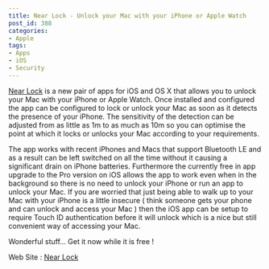 ```yaml
---
title: Near Lock - Unlock your Mac with your iPhone or Apple Watch
post_id: 388
categories: 
- Apple
tags:
- Apps
- iOS
- Security
---
```


[Near Lock](https://geo.itunes.apple.com/gb/app/near-lock-lock-unlock-your/id886882252?mt=8&at=1000lbQg) is a new pair of apps for iOS and OS X that allows you to unlock your Mac with your iPhone or Apple Watch. Once installed and configured the app can be configured to lock or unlock your Mac as soon as it detects the presence of your iPhone. The sensitivity of the detection can be adjusted from as little as 1m to as much as 10m so you can optimise the point at which it locks or unlocks your Mac according to your requirements.

The app works with recent iPhones and Macs that support Bluetooth LE and as a result can be left switched on all the time without it causing a significant drain on iPhone batteries. Furthermore the currently free in app upgrade to the Pro version on iOS allows the app to work even when in the background so there is no need to unlock your iPhone or run an app to unlock your Mac. If you are worried that just being able to walk up to your Mac with your iPhone is a little insecure ( think someone gets your phone and can unlock and access your Mac ) then the iOS app can be setup to require Touch ID authentication before it will unlock which is a nice but still convenient way of accessing your Mac.

Wonderful stuff... Get it now while it is free !





[](https://geo.itunes.apple.com/gb/app/near-lock-lock-unlock-your/id886882252?mt=8&at=1000lbQg)

Web Site : 
[Near Lock](http://nearlock.me)